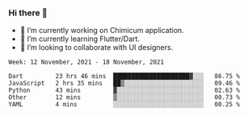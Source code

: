 ### Hi there 👋

<!--
**devcat37/devcat37** is a ✨ _special_ ✨ repository because its `README.md` (this file) appears on your GitHub profile.-->


- 🔭 I’m currently working on Chimicum application.
- 🌱 I’m currently learning Flutter/Dart.
- 👯 I’m looking to collaborate with UI designers.
<!-- - 🤔 I’m looking for help with ... -->

<!--START_SECTION:waka-->
```text
Week: 12 November, 2021 - 18 November, 2021

Dart         23 hrs 46 mins  █████████████████████▓░░░   86.75 % 
JavaScript   2 hrs 35 mins   ██▒░░░░░░░░░░░░░░░░░░░░░░   09.46 % 
Python       43 mins         ▓░░░░░░░░░░░░░░░░░░░░░░░░   02.63 % 
Other        12 mins         ▒░░░░░░░░░░░░░░░░░░░░░░░░   00.73 % 
YAML         4 mins          ░░░░░░░░░░░░░░░░░░░░░░░░░   00.25 % 
```
<!--END_SECTION:waka-->
